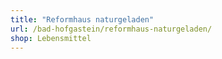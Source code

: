 ```yaml
---
title: "Reformhaus naturgeladen"
url: /bad-hofgastein/reformhaus-naturgeladen/
shop: Lebensmittel
---
```

